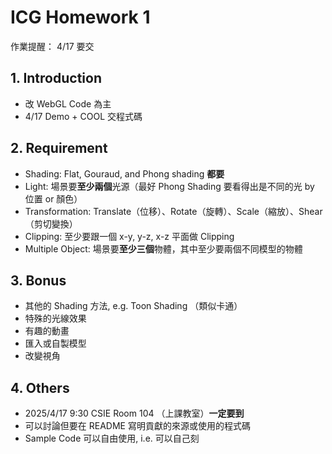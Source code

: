 # ICG Homework 1

作業提醒： 4/17 要交

## 1. Introduction

- 改 WebGL Code 為主
- 4/17 Demo + COOL 交程式碼

## 2. Requirement

- Shading: Flat, Gouraud, and Phong shading **都要**
- Light: 場景要**至少兩個**光源（最好 Phong Shading 要看得出是不同的光 by 位置 or 顏色）
- Transformation: Translate（位移）、Rotate（旋轉）、Scale（縮放）、Shear（剪切變換）
- Clipping: 至少要跟一個 x-y, y-z, x-z 平面做 Clipping
- Multiple Object: 場景要**至少三個**物體，其中至少要兩個不同模型的物體

## 3. Bonus

- 其他的 Shading 方法, e.g. Toon Shading （類似卡通）
- 特殊的光線效果
- 有趣的動畫
- 匯入或自製模型
- 改變視角

## 4. Others

- 2025/4/17 9:30 CSIE Room 104 （上課教室）**一定要到**
- 可以討論但要在 README 寫明貢獻的來源或使用的程式碼
- Sample Code 可以自由使用, i.e. 可以自己刻